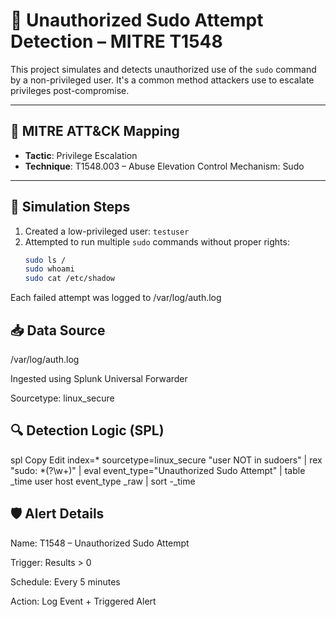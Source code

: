 # 🚫 Unauthorized Sudo Attempt Detection – MITRE T1548

This project simulates and detects unauthorized use of the `sudo` command by a non-privileged user. It's a common method attackers use to escalate privileges post-compromise.

---

## 🎯 MITRE ATT&CK Mapping

- **Tactic**: Privilege Escalation
- **Technique**: T1548.003 – Abuse Elevation Control Mechanism: Sudo

---

## 🧪 Simulation Steps

1. Created a low-privileged user: `testuser`
2. Attempted to run multiple `sudo` commands without proper rights:
   ```bash
   sudo ls /
   sudo whoami
   sudo cat /etc/shadow

Each failed attempt was logged to /var/log/auth.log

## 📥 Data Source
/var/log/auth.log

Ingested using Splunk Universal Forwarder

Sourcetype: linux_secure

## 🔍 Detection Logic (SPL)
spl
Copy
Edit
index=* sourcetype=linux_secure "user NOT in sudoers"
| rex "sudo: *(?<user>\w+)"
| eval event_type="Unauthorized Sudo Attempt"
| table _time user host event_type _raw
| sort -_time

## 🛡️ Alert Details
Name: T1548 – Unauthorized Sudo Attempt

Trigger: Results > 0

Schedule: Every 5 minutes

Action: Log Event + Triggered Alert

